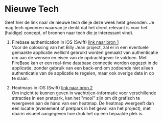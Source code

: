 Nieuwe Tech 
===========

Geef hier de link naar de nieuwe tech die je deze week hebt gevonden.
Je mag tech opvoeren waarvan je denkt dat het direct relevant is voor het (huidige) concept, of bronnen naar 
  tech die je interessant vindt.

1. Firebase authentication in iOS (Swift) [link naar bron 1](https://firebase.google.com/docs/ios/setup)  
Voor de oplossing van het Billy Jean project, zal er in een eventuele gemaakte applicatie wellicht gebruikt worden gemaakt van authenticatie om aan de wensen en eisen van de opdrachtgever te voldoen. Met FireBase kan er een real-time database connectie worden opgezet in de applicatie, zonder gebruik van een back-end om zodoende niet alleen authenticatie van de applicatie te regelen, maar ook overige data in op te slaan.

1. Heatmaps in iOS (Swift) [link naar bron 2](https://github.com/danielgindi/Charts)  
Om inzicht te kunnen geven in wachtrijen-informatie voor verschillende attracties in een pretpark, kan het "mooi" zijn om dit grafisch te weergeven aan de hand van een heatmap. De heatmap weergeeft dan een locatie (evenement of pretpark in het geval van het project), met daarin visueel aangegeven hoe druk het op een bepaalde plek is.

